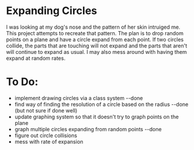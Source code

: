 # Expanding Circles

I was looking at my dog's nose and the pattern of her skin intruiged me. This project attempts to recreate that pattern. 
The plan is to drop random points on a plane and have a circle expand from each point.
If two circles collide, the parts that are touching will not expand and the parts that aren't will continue to expand as usual.
I may also mess around with having them expand at random rates. 

# To Do:
- implement drawing circles via a class system --done
- find way of finding the resolution of a circle based on the radius --done (but not sure if done well)
- update graphing system so that it doesn't try to graph points on the plane
- graph multiple circles expanding from random points --done
- figure out circle collisions
- mess with rate of expansion